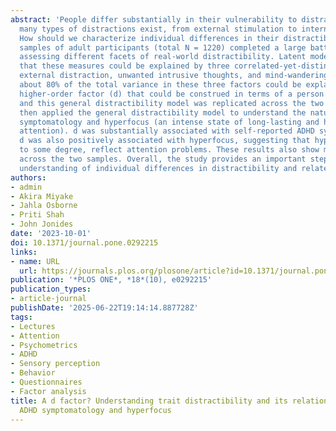 ```yaml
---
abstract: 'People differ substantially in their vulnerability to distraction. Yet,
  many types of distractions exist, from external stimulation to internal thoughts.
  How should we characterize individual differences in their distractibility? Two
  samples of adult participants (total N = 1220) completed a large battery of questionnaires
  assessing different facets of real-world distractibility. Latent modeling revealed
  that these measures could be explained by three correlated-yet-distinct factors:
  external distraction, unwanted intrusive thoughts, and mind-wandering. Importantly,
  about 80% of the total variance in these three factors could be explained by a single
  higher-order factor (d) that could be construed in terms of a person’s general distractibility,
  and this general distractibility model was replicated across the two samples. We
  then applied the general distractibility model to understand the nature of ADHD
  symptomatology and hyperfocus (an intense state of long-lasting and highly focused
  attention). d was substantially associated with self-reported ADHD symptoms. Interestingly,
  d was also positively associated with hyperfocus, suggesting that hyperfocus may,
  to some degree, reflect attention problems. These results also show marked consistencies
  across the two samples. Overall, the study provides an important step toward a comprehensive
  understanding of individual differences in distractibility and related constructs.'
authors:
- admin
- Akira Miyake
- Jahla Osborne
- Priti Shah
- John Jonides
date: '2023-10-01'
doi: 10.1371/journal.pone.0292215
links:
- name: URL
  url: https://journals.plos.org/plosone/article?id=10.1371/journal.pone.0292215
publication: '*PLOS ONE*, *18*(10), e0292215'
publication_types:
- article-journal
publishDate: '2025-06-22T19:14:14.887728Z'
tags:
- Lectures
- Attention
- Psychometrics
- ADHD
- Sensory perception
- Behavior
- Questionnaires
- Factor analysis
title: A d factor? Understanding trait distractibility and its relationships with
  ADHD symptomatology and hyperfocus
---
```


